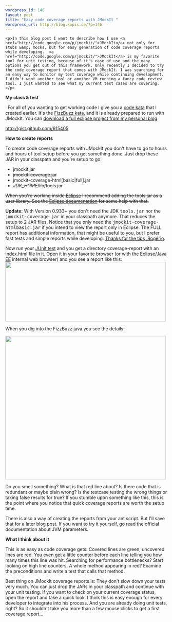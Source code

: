```yaml
--- 
wordpress_id: 146
layout: post
title: "Easy code coverage reports with JMockIt "
wordpress_url: http://blog.kopis.de/?p=146
---
```


    <p>In this blog post I want to describe how I use <a href="http://code.google.com/p/jmockit/">JMockIt</a> not only for stubs &amp; mocks, but for easy generation of code coverage reports while developing.  <a href="http://code.google.com/p/jmockit/">JMockIt</a> is my favorite tool for unit testing, because of it's ease of use and the many options you get out of this framework. Only recently I decided to try the code coverage report that comes with JMockIt. I was searching for an easy way to monitor my test coverage while continuing development. I didn't want another tool or another VM running a fancy code review tool. I just wanted to see what my current test cases are covering.</p>
<p><strong>My class &amp; test</strong></p>
<p><strong>&nbsp;</strong> For all of you wanting to get working code I give you a <a href="http://codingdojo.org/cgi-bin/wiki.pl?KataCatalogue">code kata</a> that I created earlier. It's the <a href="http://codingdojo.org/cgi-bin/wiki.pl?KataFizzBuzz">FizzBuzz kata</a>, and it is already prepared to run with JMockIt. You can <a href="http://blog.kopis.de/wp-content/uploads/2009/11/fizzbuzzkata.zip">download a full eclipse project from my personal blog</a>.</p>
<p><p><a href="http://gist.github.com/615405">http://gist.github.com/615405</a></p></p>
<p><strong>How to create reports</strong></p>
<p><strong></strong> To create code coverage reports with JMockIt you don't have to go to hours and hours of tool setup before you get something done. Just drop these JAR in your classpath and you're setup to go:</p>
<ul>
<li>jmockit.jar</li>
<li><del>jmockit-coverage.jar</del></li>
<li>jmockit-coverage-html[basic|full].jar</li>
<li><del><em>JDK_HOME</em>/lib/tools.jar</del></li>
</ul>
<p><del datetime="2009-11-18T08:53:23+00:00">When you're working inside <a href="http://eclipse.org/">Eclipse</a> I recommend adding the tools.jar as a user library. See the <a href="http://help.eclipse.org/ganymede/index.jsp?topic=/org.eclipse.jdt.doc.user/reference/preferences/java/buildpath/ref-preferences-user-libraries.htm">Eclipse documentation</a> for some help with that.</del></p>
<p><del datetime="2009-11-18T08:53:23+00:00"></del> <strong>Update:</strong> With Version 0.933+ you don't need the JDK <tt>tools.jar</tt> nor the <tt>jmockit-coverage.jar</tt> in your classpath anymore. That reduces the setup to 2 JAR files. Notice that you only need the <tt>jmockit-coverage-htmlbasic.jar</tt> if you intend to view the report only in Eclipse. The FULL report has additional information, that might be useful to you, but I prefer fast tests and simple reports while developing. <a href="http://blog.kopis.de/2009/11/17/easy-code-coverage-reports-with-jmockit/comment-page-1/#comment-1044">Thanks for the tips, Rog&eacute;rio</a>.</p>
<p>Now run your <a href="http://www.junit.org/">JUnit test</a> and you get a directory coverage-report with an index.html file in it. Open it in your favorite browser (or with the <a href="http://eclipse.org/home/categories/index.php?category=enterprise">Eclipse/Java EE</a> internal web browser) and you see a report like this:  <a href='http://posterous.com/getfile/files.posterous.com/import-rzzc/icmkDfhzIspophGIJduBHrhcEIczumHpqekhIspacmljgjIvEFvgqmqnGJEB/media_httpwikikopisde_teBrb.png.scaled1000.png'><img src="http://posterous.com/getfile/files.posterous.com/import-rzzc/icmkDfhzIspophGIJduBHrhcEIczumHpqekhIspacmljgjIvEFvgqmqnGJEB/media_httpwikikopisde_teBrb.png.scaled500.png" width="500" height="185"/></a>
</p>
<p>When you dig into the FizzBuzz.java you see the details:</p>
<p><a href='http://posterous.com/getfile/files.posterous.com/import-rzzc/arqBfqvBovfsGDBGbnGeuqanvzujBneymkcDaFCrnuJamAoxlqeErhfHFHaE/media_httpwikikopisde_oqBeg.png.scaled1000.png'><img src="http://posterous.com/getfile/files.posterous.com/import-rzzc/arqBfqvBovfsGDBGbnGeuqanvzujBneymkcDaFCrnuJamAoxlqeErhfHFHaE/media_httpwikikopisde_oqBeg.png.scaled500.png" width="500" height="446"/></a>
</p>
<p>Do you smell something? What is that red line about? Is there code that is redundant or maybe plain wrong? Is the testcase testing the wrong things or taking false results for true? If you stumble upon something like this, this is the point where you notice that quick coverage reports are worth the setup time.</p>
<p>There is also a way of creating the reports from your ant script. But I'll save that for a later blog post. If you want to try it yourself, go read the official documentation about JVM parameters.</p>
<p><strong>What I think about it</strong></p>
<p><strong></strong> This is as easy as code coverage gets: Covered lines are green, uncovered lines are red. You even get a little counter before each line telling you how many times this line was hit. Searching for performance bottlenecks? Start looking on high line counters. A whole method appearing in red? Examine the preconditions and write a test that calls that method.</p>
<p>Best thing on JMockIt coverage reports is: They don't slow down your tests very much. You can just drop the JARs in your classpath and continue with your unit testing. If you want to check on your current coverage status, open the report and take a quick look. I think this is easy enough for every developer to integrate into his process. And you are already doing unit tests, right? So it shouldn't take you more than a few mouse clicks to get a first coverage report...</p>
  
